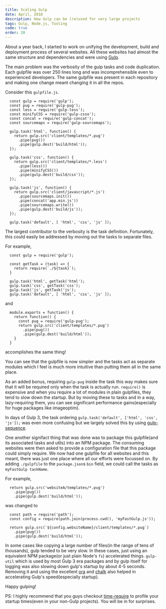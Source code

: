 ```yaml
---
title: Scaling Gulp
date: April, 2018
description: How Gulp can be (re)used for very large projects
tags: Gulp, Node.js, Tooling
code: true
order: 20
---
```


About a year back, I started to work on unifying the development, build and deployment process of several websites. All these websites had almost the same structure and dependencies and were using [Gulp](https://gulpjs.com/).

The main problem was the verbosity of the gulp tasks and code duplication. Each gulpfile was over 250 lines long and was incomprehensible even to experienced developers. The same gulpfile was present in each repository and making one change meant changing it in all the repos.

Consider this `gulpfile.js`.

```
  const gulp = require('gulp');
  const pug = require('gulp-pug');
  const less = require('gulp-less');
  const minifyCSS = require('gulp-csso');
  const concat = require('gulp-concat');
  const sourcemaps = require('gulp-sourcemaps');

  gulp.task('html', function() {
    return gulp.src('client/templates/*.pug')
      .pipe(pug())
      .pipe(gulp.dest('build/html'));
  });

  gulp.task('css', function() {
    return gulp.src('client/templates/*.less')
      .pipe(less())
      .pipe(minifyCSS())
      .pipe(gulp.dest('build/css'));
  });

  gulp.task('js', function() {
    return gulp.src('client/javascript/*.js')
      .pipe(sourcemaps.init())
      .pipe(concat('app.min.js'))
      .pipe(sourcemaps.write())
      .pipe(gulp.dest('build/js'));
  });

  gulp.task('default', [ 'html', 'css', 'js' ]);
```

The largest contributor to the verbosity is the task definition. Fortunately, this could easily be addressed by moving out the tasks to separate files.

For example,

```
  const gulp = require('gulp');

  const getTask = (task) => {
    return require(`./${task}`);
  }

  gulp.task('html', getTask('html');
  gulp.task('css', getTask('css');
  gulp.task('js', getTask('js');
  gulp.task('default', [ 'html', 'css', 'js' ]);
```

and

```
  module.exports = function() {
    return function() {
      const pug = require('gulp-pug');
      return gulp.src('client/templates/*.pug')
        .pipe(pug())
        .pipe(gulp.dest('build/html'));
    }
  }
```

accomplishes the same thing!

You can see that the gulpfile is now simpler and the tasks act as separate modules which I feel is much more intuitive than putting them all in the same place.

As an added bonus, requiring `gulp-pug` inside the task this way makes sure that it will be required only when the task is actually run. `require()` is expensive and when you require a lot of modules in plain gulpfiles, they tend to slow down the startup. But by moving these to tasks and in a way, lazy-requiring them, you can see significant performance gains(especially for huge packages like imageoptim). 

In days of Gulp 3, the task ordering `gulp.task('default', ['html', 'css', 'js']);` was even more confusing but we largely solved this by using [gulp-sequence](https://www.npmjs.com/package/gulp-sequence).

One another signifact thing that was done was to package this gulpfile(and its associated tasks and utils) into an NPM package. The consuming websites were then asked to provide a configuration file that this package could simply require. We now had one gulpfile for all websites and this meant, there was just one place where all our efforts were focussed on. By adding `./gulpfile` to the `package.json`s `bin` field, we could call the tasks as `myFastGulp taskName`.

For example,
```
  return gulp.src('websiteA/templates/*.pug')
    .pipe(pug())
    .pipe(gulp.dest('build/html'));
```

was changed to

```
  const path = require('path');
  const config = require(path.join(process.cwd(), 'myFastGulp.js'));

  return gulp.src(`${config.websiteName}/client/templates/*.pug`)
    .pipe(pug())
    .pipe(gulp.dest('build/html'));
```

In some cases like copying a large number of files(in the range of tens of thousands), gulp tended to be very slow. In these cases, just using an equivalent NPM package(or just plain Node's `fs`) accelerated things. `gulp-util` which is used by most Gulp 3 era packages and by gulp itself for logging was also slowing down gulp's startup by about 4-5 seconds. Removing it and using the excellent [ora](https://github.com/sindresorhus/ora) and [chalk](https://www.npmjs.com/package/chalk) also helped in accelerating Gulp's speed(especially startup).

Happy gulping!

PS: I highly recommend that you guys checkout [time-require](https://github.com/Jaguard/time-require/) to profile your startup times(even in your non-Gulp projects). You will be in for surprises.
